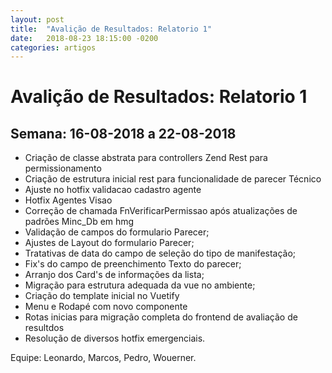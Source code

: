 ```yaml
---
layout: post
title:  "Avalição de Resultados: Relatorio 1"
date:   2018-08-23 18:15:00 -0200
categories: artigos
---
```

# Avalição de Resultados: Relatorio 1

## Semana: 16-08-2018 a 22-08-2018

- Criação de classe abstrata para controllers Zend Rest para permissionamento
- Criação de estrutura inicial rest para funcionalidade de parecer Técnico
- Ajuste no hotfix validacao cadastro agente
- Hotfix Agentes Visao
- Correção de chamada FnVerificarPermissao após atualizações de padrões Minc_Db em hmg
- Validação de campos do formulario Parecer;
- Ajustes de Layout do formulario Parecer;
- Tratativas de data do campo de seleção do tipo de manifestação;
- Fix's do campo de preenchimento Texto do parecer;
- Arranjo dos Card's de informações da lista;
- Migração para estrutura adequada da vue no ambiente;
- Criação do template inicial no Vuetify
- Menu e Rodapé com novo componente
- Rotas inicias para migração completa do frontend de avaliação de resultdos
- Resolução de diversos hotfix emergenciais.


Equipe: Leonardo, Marcos, Pedro, Wouerner.

